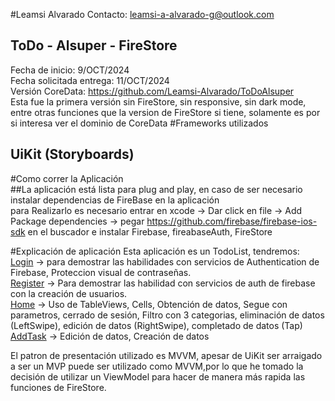 #Leamsi Alvarado
Contacto: leamsi-a-alvarado-g@outlook.com
## ToDo - Alsuper - FireStore
 Fecha de inicio: 9/OCT/2024 \
 Fecha solicitada entrega: 11/OCT/2024 \
 Versión CoreData: https://github.com/Leamsi-Alvarado/ToDoAlsuper \
 Esta fue la primera versión sin FireStore, sin responsive, sin dark mode, entre otras funciones que la version de FireStore si tiene, solamente es por si interesa ver el dominio de CoreData
#Frameworks utilizados
## UiKit (Storyboards)

#Como correr la Aplicación\
##La aplicación está lista para plug and play, en caso de ser necesario instalar dependencias de FireBase en la aplicación\
para Realizarlo es necesario entrar en xcode -> Dar click en file -> Add Package dependencies -> pegar https://github.com/firebase/firebase-ios-sdk en el buscador e instalar Firebase, fireabaseAuth, FireStore

#Explicación de aplicación
Esta aplicación es un TodoList, tendremos: \
 [Login](#0a192f) -> para demostrar las habilidades con servicios de Authentication de Firebase, Proteccion visual de contraseñas.\
[Register](#0a192f) -> Para demostrar las habilidad con servicios de auth de firebase con la creación de usuarios.\
[Home](#0a192f) -> Uso de TableViews, Cells, Obtención de datos, Segue con parametros, cerrado de sesión, Filtro con 3 categorias, eliminación de datos (LeftSwipe), edición de datos (RightSwipe), completado de datos (Tap)\
[AddTask](#0a192f) -> Edición de datos, Creación de datos

El patron de presentación utilizado es MVVM, apesar de UiKit ser arraigado a ser un MVP puede ser utilizado como MVVM,por lo que he tomado la decisión de utilizar un ViewModel para hacer de manera más rapida las funciones de FireStore.

